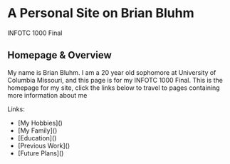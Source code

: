  <!DOCTYPE html>
<html>
<head>
<link rel="stylesheet" href="/mystyle.css">
</head>
<body>
 
  <h1>A Personal Site on Brian Bluhm</h1>
  <p>INFOTC 1000 Final</p>
  <h2>Homepage & Overview</h2>
  <p>My name is Brian Bluhm. I am a 20 year old sophomore at University of Columbia Missouri, and this page is for my INFOTC 1000 Final.
  This is the homepage for my site, click the links below to travel to pages containing more information about me</p>

<p>Links:</p>
<ul>
<li>[My Hobbies]()</li>
<li>[My Family]()</li>
<li>[Education]()</li>
<li>[Previous Work]()</li>
<li>[Future Plans]()</li>
 </ul>
 
</body>
</html> 
